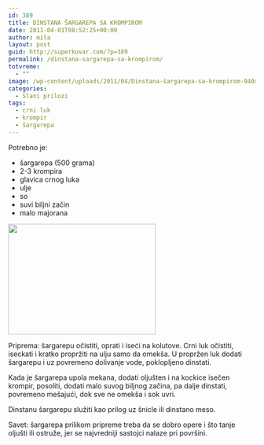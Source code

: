 ```yaml
---
id: 389
title: DINSTANA ŠARGAREPA SA KROMPIROM
date: 2011-04-01T08:52:25+00:00
author: mila
layout: post
guid: http://superkuvar.com/?p=389
permalink: /dinstana-sargarepa-sa-krompirom/
totvreme:
  - ""
image: /wp-content/uploads/2011/04/Dinstana-šargarepa-sa-krompirom-940x198.jpg
categories:
  - Slani prilozi
tags:
  - crni luk
  - krompir
  - šargarepa
---
```

Potrebno je:

  * šargarepa (500 grama)
  * 2-3 krompira
  * glavica crnog luka
  * ulje
  * so
  * suvi biljni začin
  * malo majorana

<img class="alignnone size-medium wp-image-2571" title="Dinstana šargarepa sa krompirom" src="/wp-content/uploads/2011/04/Dinstana-%C5%A1argarepa-sa-krompirom-300x225.jpg" alt="" width="300" height="225" /> 

Priprema: šargarepu očistiti, oprati i iseći na kolutove. Crni luk očistiti, iseckati i kratko propržiti na ulju samo da omekša. U propržen luk dodati šargarepu i uz povremeno dolivanje vode, poklopljeno dinstati.

Kada je šargarepa upola mekana, dodati oljušten i na kockice isečen krompir, posoliti, dodati malo suvog biljnog začina, pa dalje dinstati, povremeno mešajući, dok sve ne omekša i sok uvri.

Dinstanu šargarepu služiti kao prilog uz šnicle ili dinstano meso.

Savet: šargarepa prilikom pripreme treba da se dobro opere i što tanje oljušti ili ostruže, jer se najvredniji sastojci nalaze pri površini.